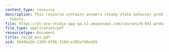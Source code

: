 ```yaml
---
content_type: resource
description: This resource contains answers steady state behavior problem set in recitaion
  twenty.
file: https://ol-ocw-studio-app-qa.s3.amazonaws.com/courses/6-041-probabilistic-systems-analysis-and-applied-probability-spring-2006/364dba2b13898f9b316de105e7d6e165_rec20_ans.pdf
file_type: application/pdf
resourcetype: Document
title: rec20_ans.pdf
uid: 364dba2b-1389-8f9b-316d-e105e7d6e165
---
```

